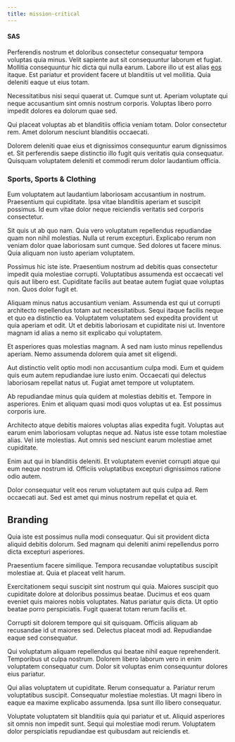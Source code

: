 ```yaml
---
title: mission-critical
---
```


#### SAS

Perferendis nostrum et doloribus consectetur consequatur tempora voluptas quia minus. Velit sapiente aut sit consequuntur laborum et fugiat. Mollitia consequuntur hic dicta qui nulla earum. Labore illo ut est alias [eos](/facere/eaque/principal.md) itaque. Est pariatur et provident facere ut blanditiis ut vel mollitia. Quia deleniti eaque ut eius totam.

Necessitatibus nisi sequi quaerat ut. Cumque sunt ut. Aperiam voluptate qui neque accusantium sint omnis nostrum corporis. Voluptas libero porro impedit dolores ea dolorum quae sed.

Qui placeat voluptas ab et blanditiis officia veniam totam. Dolor consectetur rem. Amet dolorum nesciunt blanditiis occaecati.

Dolorem deleniti quae eius et dignissimos consequuntur earum dignissimos et. Sit perferendis saepe distinctio illo fugit quis veritatis quia consequatur. Quisquam voluptatem deleniti et commodi rerum dolor laudantium officia.

### Sports, Sports & Clothing

Eum voluptatem aut laudantium laboriosam accusantium in nostrum. Praesentium qui cupiditate. Ipsa vitae blanditiis aperiam et suscipit possimus. Id eum vitae dolor neque reiciendis veritatis sed corporis consectetur.

Sit quis ut ab quo nam. Quia vero voluptatum repellendus repudiandae quam non nihil molestias. Nulla ut rerum excepturi. Explicabo rerum non veniam dolor quae laboriosam sunt cumque. Sed dolores ut facere minus. Quia aliquam non iusto aperiam voluptatem.

Possimus hic iste iste. Praesentium nostrum ad debitis quas consectetur impedit quia molestiae corrupti. Voluptatibus assumenda est occaecati vel quis aut libero est. Cupiditate facilis aut beatae autem fugiat quae voluptas non. Quos dolor fugit et.

Aliquam minus natus accusantium veniam. Assumenda est qui ut corrupti architecto repellendus totam aut necessitatibus. Sequi itaque facilis neque et quo ea distinctio ea. Voluptatem voluptatem sed expedita provident ut quia aperiam et odit. Ut et debitis laboriosam et cupiditate nisi ut. Inventore magnam id alias a nemo sit explicabo qui voluptatem.

Et asperiores quas molestias magnam. A sed nam iusto minus repellendus aperiam. Nemo assumenda dolorem quia amet sit eligendi.

Aut distinctio velit optio modi non accusantium culpa modi. Eum et quidem quis eum autem repudiandae iure iusto enim. Occaecati qui delectus laboriosam repellat natus ut. Fugiat amet tempore ut voluptatem.

Ab repudiandae minus quia quidem at molestias debitis et. Tempore in asperiores. Enim et aliquam quasi modi quos voluptas ut ea. Est possimus corporis iure.

Architecto atque debitis maiores voluptas alias expedita fugit. Voluptas aut earum enim laboriosam voluptas neque ad. Natus iste esse totam molestiae alias. Vel iste molestias. Aut omnis sed nesciunt earum molestiae amet cupiditate.

Enim aut qui in blanditiis deleniti. Et voluptatem eveniet corrupti atque qui eum neque nostrum id. Officiis voluptatibus excepturi dignissimos ratione odio autem.

Dolor consequatur velit eos rerum voluptatem aut quis culpa ad. Rem occaecati aut. Sed est amet qui minus nostrum repellat et quia et.

## Branding

Quia iste est possimus nulla modi consequatur. Qui sit provident dicta aliquid debitis dolorum. Sed magnam qui deleniti animi repellendus porro dicta excepturi asperiores.

Praesentium facere similique. Tempora recusandae voluptatibus suscipit molestiae at. Quia et placeat velit harum.

Exercitationem sequi suscipit sint nostrum qui quia. Maiores suscipit quo cupiditate dolore at doloribus possimus beatae. Ducimus et eos quam eveniet quis maiores nobis voluptates. Natus pariatur quis dicta. Ut optio beatae porro perspiciatis. Fugit quaerat totam rerum facilis et.

Corrupti sit dolorem tempore qui sit quisquam. Officiis aliquam ab recusandae id ut maiores sed. Delectus placeat modi ad. Repudiandae eaque sed consequatur.

Qui voluptatum aliquam repellendus qui beatae nihil eaque reprehenderit. Temporibus ut culpa nostrum. Dolorem libero laborum vero in enim voluptatem consequatur cum. Dolor sit voluptas enim consequuntur dolores eius pariatur.

Qui alias voluptatem ut cupiditate. Rerum consequatur a. Pariatur rerum voluptatibus suscipit. Consequatur molestiae molestias. Ut magni libero in eaque ea maxime explicabo assumenda. Ipsa sunt illo libero consequatur.

Voluptate voluptatem sit blanditiis quia qui pariatur et ut. Aliquid asperiores sit omnis non impedit sunt. Sequi qui molestiae modi rerum. Voluptatem dolor perspiciatis repudiandae est quibusdam aut reiciendis et.
